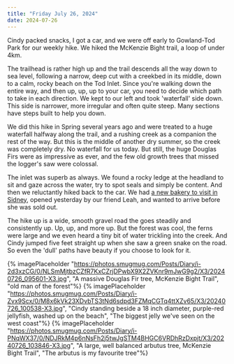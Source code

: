 ```yaml
---
title: "Friday July 26, 2024"
date: 2024-07-26
---
```

Cindy packed snacks, I got a car, and we were off early to Gowland-Tod Park for our weekly hike.  We hiked the McKenzie Bight trail, a loop of under 4km.

The trailhead is rather high up and the trail descends all the way down to sea level, following a narrow, deep cut with a creekbed in its middle, down to a calm, rocky beach on the Tod Inlet.  Since you're walking down the entire way, and then up, up, up to your car, you need to decide which path to take in each direction.  We kept to our left and took 'waterfall' side down. This side is narrower, more irregular and often quite steep.  Many sections have steps built to help you down.  

We did this hike in Spring several years ago and were treated to a huge waterfall halfway along the trail, and a rushing creek as a companion the rest of the way.  But this is the middle of another dry summer, so the creek was completely dry.  No waterfall for us today.  But still, the huge Douglas Firs were as impressive as ever, and the few old growth trees that missed the logger's saw were colossal. 

The inlet was superb as always.  We found a rocky ledge at the headland to sit and gaze across the water, try to spot seals and simply be content. And then we reluctantly hiked back to the car.  We had [a new bakery to visit in Sidney](), opened yesterday by our friend Leah, and wanted to arrive before she was sold out.

The hike up is a wide, smooth gravel road the goes steadily and consistently up.  Up, up, and more up.  But the forest was cool, the ferns were large and we even heard a tiny bit of water trickling into the creek.  And Cindy jumped five feet straight up when she saw a green snake on the road.  So even the 'dull' paths have beauty if you choose to look for it.


{% imagePlaceholder "https://photos.smugmug.com/Posts/Diary/i-2d3xzCG/0/NLSmMjtbzCZfR7KxCZrjDPwbX9X2ZVKnr9mJwG9g2/X3/20240726_095601-X3.jpg", "A massive Douglas Fir tree, McKenzie Bight Trail", "old man of the forest"%}
{% imagePlaceholder "https://photos.smugmug.com/Posts/Diary/i-Zvx9Scx/0/M8x6kVk23XDvbTS3tNd6sdpd3FZMqCGTq4ttXZv65/X3/20240726_100538-X3.jpg", "Cindy standing beside a 18 inch diameter, purple-red jellyfish, washed up on the beach", "The biggest jelly we've seen on the west coast"%}
{% imagePlaceholder "https://photos.smugmug.com/Posts/Diary/i-PNqWX37/0/NDJRkM4p6nNsFh2j5twJgSTM4BHGC6VRDhRzDxpjt/X3/20240726_103846-X3.jpg", "A large, well balanced arbutus tree, McKenzie Bight Trail", "The arbutus is my favourite tree"%}